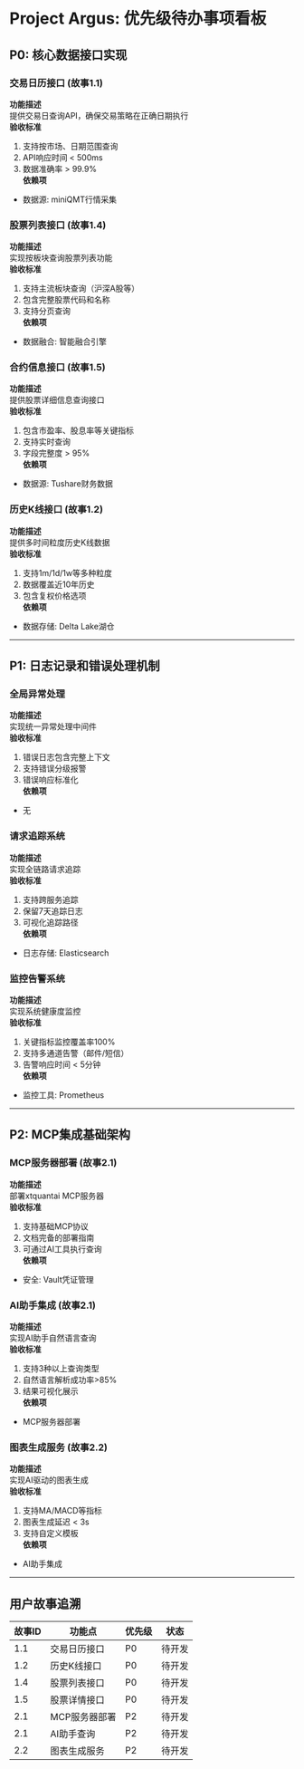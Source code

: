 # Project Argus: 优先级待办事项看板

## P0: 核心数据接口实现

### 交易日历接口 (故事1.1)
**功能描述**  
提供交易日查询API，确保交易策略在正确日期执行  
**验收标准**  
1. 支持按市场、日期范围查询  
2. API响应时间 < 500ms  
3. 数据准确率 > 99.9%  
**依赖项**  
- 数据源: miniQMT行情采集

### 股票列表接口 (故事1.4)
**功能描述**  
实现按板块查询股票列表功能  
**验收标准**  
1. 支持主流板块查询（沪深A股等）  
2. 包含完整股票代码和名称  
3. 支持分页查询  
**依赖项**  
- 数据融合: 智能融合引擎

### 合约信息接口 (故事1.5)
**功能描述**  
提供股票详细信息查询接口  
**验收标准**  
1. 包含市盈率、股息率等关键指标  
2. 支持实时查询  
3. 字段完整度 > 95%  
**依赖项**  
- 数据源: Tushare财务数据

### 历史K线接口 (故事1.2)
**功能描述**  
提供多时间粒度历史K线数据  
**验收标准**  
1. 支持1m/1d/1w等多种粒度  
2. 数据覆盖近10年历史  
3. 包含复权价格选项  
**依赖项**  
- 数据存储: Delta Lake湖仓

---

## P1: 日志记录和错误处理机制

### 全局异常处理
**功能描述**  
实现统一异常处理中间件  
**验收标准**  
1. 错误日志包含完整上下文  
2. 支持错误分级报警  
3. 错误响应标准化  
**依赖项**  
- 无

### 请求追踪系统
**功能描述**  
实现全链路请求追踪  
**验收标准**  
1. 支持跨服务追踪  
2. 保留7天追踪日志  
3. 可视化追踪路径  
**依赖项**  
- 日志存储: Elasticsearch

### 监控告警系统
**功能描述**  
实现系统健康度监控  
**验收标准**  
1. 关键指标监控覆盖率100%  
2. 支持多通道告警（邮件/短信）  
3. 告警响应时间 < 5分钟  
**依赖项**  
- 监控工具: Prometheus

---

## P2: MCP集成基础架构

### MCP服务器部署 (故事2.1)
**功能描述**  
部署xtquantai MCP服务器  
**验收标准**  
1. 支持基础MCP协议  
2. 文档完备的部署指南  
3. 可通过AI工具执行查询  
**依赖项**  
- 安全: Vault凭证管理

### AI助手集成 (故事2.1)
**功能描述**  
实现AI助手自然语言查询  
**验收标准**  
1. 支持3种以上查询类型  
2. 自然语言解析成功率>85%  
3. 结果可视化展示  
**依赖项**  
- MCP服务器部署

### 图表生成服务 (故事2.2)
**功能描述**  
实现AI驱动的图表生成  
**验收标准**  
1. 支持MA/MACD等指标  
2. 图表生成延迟 < 3s  
3. 支持自定义模板  
**依赖项**  
- AI助手集成

---

## 用户故事追溯
| 故事ID | 功能点           | 优先级 | 状态   |
|--------|------------------|--------|--------|
| 1.1    | 交易日历接口     | P0     | 待开发 |
| 1.2    | 历史K线接口      | P0     | 待开发 |
| 1.4    | 股票列表接口     | P0     | 待开发 |
| 1.5    | 股票详情接口     | P0     | 待开发 |
| 2.1    | MCP服务器部署    | P2     | 待开发 |
| 2.1    | AI助手查询       | P2     | 待开发 |
| 2.2    | 图表生成服务     | P2     | 待开发 |